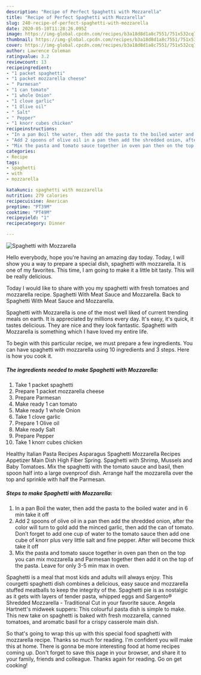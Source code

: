 ```yaml
---
description: "Recipe of Perfect Spaghetti with Mozzarella"
title: "Recipe of Perfect Spaghetti with Mozzarella"
slug: 240-recipe-of-perfect-spaghetti-with-mozzarella
date: 2020-05-10T11:28:26.095Z
image: https://img-global.cpcdn.com/recipes/b3a18d8d1a8c7551/751x532cq70/الصورة-الرئيسية-لوصفةspaghetti-with-mozzarella.jpg
thumbnail: https://img-global.cpcdn.com/recipes/b3a18d8d1a8c7551/751x532cq70/الصورة-الرئيسية-لوصفةspaghetti-with-mozzarella.jpg
cover: https://img-global.cpcdn.com/recipes/b3a18d8d1a8c7551/751x532cq70/الصورة-الرئيسية-لوصفةspaghetti-with-mozzarella.jpg
author: Lawrence Coleman
ratingvalue: 3.2
reviewcount: 13
recipeingredient:
- "1 packet spaghetti"
- "1 packet mozzarella cheese"
- " Parmesan"
- "1 can tomato"
- "1 whole Onion"
- "1 clove garlic"
- "1 Olive oil"
- " Salt"
- " Pepper"
- "1 knorr cubes chicken"
recipeinstructions:
- "In a pan Boil the water, then add the pasta to the boiled water and in 6 min take it off"
- "Add 2 spoons of olive oil in a pan then add the shredded onion, after the color will turn to gold add the minced garlic, then add the can of tomato. Don’t forget to add one cup of water to the tomato sauce then add one cube of knorr plus very little salt and fine pepper. After will become thick take it off"
- "Mix the pasta and tomato sauce together in oven pan then on the top you can mix mozzarella and Parmesan together then add it on the top of the pasta. Leave for only 3-5 min max in oven."
categories:
- Recipe
tags:
- spaghetti
- with
- mozzarella

katakunci: spaghetti with mozzarella 
nutrition: 279 calories
recipecuisine: American
preptime: "PT39M"
cooktime: "PT49M"
recipeyield: "1"
recipecategory: Dinner

---
```



![Spaghetti with Mozzarella](https://img-global.cpcdn.com/recipes/b3a18d8d1a8c7551/751x532cq70/الصورة-الرئيسية-لوصفةspaghetti-with-mozzarella.jpg)

Hello everybody, hope you're having an amazing day today. Today, I will show you a way to prepare a special dish, spaghetti with mozzarella. It is one of my favorites. This time, I am going to make it a little bit tasty. This will be really delicious.

Today I would like to share with you my spaghetti with fresh tomatoes and mozzarella recipe. Spaghetti With Meat Sauce and Mozzarella. Back to Spaghetti With Meat Sauce and Mozzarella.

Spaghetti with Mozzarella is one of the most well liked of current trending meals on earth. It is appreciated by millions every day. It's easy, it's quick, it tastes delicious. They are nice and they look fantastic. Spaghetti with Mozzarella is something which I have loved my entire life.


To begin with this particular recipe, we must prepare a few ingredients. You can have spaghetti with mozzarella using 10 ingredients and 3 steps. Here is how you cook it.

<!--inarticleads1-->

##### The ingredients needed to make Spaghetti with Mozzarella:

1. Take 1 packet spaghetti
1. Prepare 1 packet mozzarella cheese
1. Prepare  Parmesan
1. Make ready 1 can tomato
1. Make ready 1 whole Onion
1. Take 1 clove garlic
1. Prepare 1 Olive oil
1. Make ready  Salt
1. Prepare  Pepper
1. Take 1 knorr cubes chicken


Healthy Italian Pasta Recipes Asparagus Spaghetti Mozzarella Recipes Appetizer Main Dish High Fiber Spring. Spaghetti with Shrimp, Mussels and Baby Tomatoes. Mix the spaghetti with the tomato sauce and basil, then spoon half into a large ovenproof dish. Arrange half the mozzarella over the top and sprinkle with half the Parmesan. 

<!--inarticleads2-->

##### Steps to make Spaghetti with Mozzarella:

1. In a pan Boil the water, then add the pasta to the boiled water and in 6 min take it off
1. Add 2 spoons of olive oil in a pan then add the shredded onion, after the color will turn to gold add the minced garlic, then add the can of tomato. Don’t forget to add one cup of water to the tomato sauce then add one cube of knorr plus very little salt and fine pepper. After will become thick take it off
1. Mix the pasta and tomato sauce together in oven pan then on the top you can mix mozzarella and Parmesan together then add it on the top of the pasta. Leave for only 3-5 min max in oven.


Spaghetti is a meal that most kids and adults will always enjoy. This courgetti spaghetti dish combines a delicious, easy sauce and mozzarella stuffed meatballs to keep the integrity of the. Spaghetti pie is as nostalgic as it gets with layers of tender pasta, whipped eggs and Sargento® Shredded Mozzarella - Traditional Cut in your favorite sauce. Angela Hartnett&#39;s midweek suppers: This colourful pasta dish is simple to make. This new take on spaghetti is baked with fresh mozzarella, canned tomatoes, and aromatic basil for a crispy casserole main dish. 

So that's going to wrap this up with this special food spaghetti with mozzarella recipe. Thanks so much for reading. I'm confident you will make this at home. There is gonna be more interesting food at home recipes coming up. Don't forget to save this page in your browser, and share it to your family, friends and colleague. Thanks again for reading. Go on get cooking!
